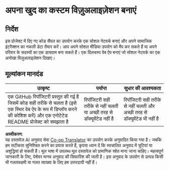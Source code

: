 <!--
CO_OP_TRANSLATOR_METADATA:
{
  "original_hash": "e56df4c0f49357e30ac8fc77aa439dd4",
  "translation_date": "2025-08-24T00:59:03+00:00",
  "source_file": "3-Data-Visualization/13-meaningful-visualizations/assignment.md",
  "language_code": "hi"
}
-->
# अपना खुद का कस्टम विज़ुअलाइज़ेशन बनाएं

## निर्देश

इस प्रोजेक्ट में दिए गए कोड सैंपल का उपयोग करके एक सोशल नेटवर्क बनाएं और अपने सामाजिक इंटरैक्शन का नकली डेटा तैयार करें। आप अपने सोशल मीडिया उपयोग को मैप कर सकते हैं या अपने परिवार के सदस्यों का एक डायग्राम बना सकते हैं। एक दिलचस्प वेब ऐप बनाएं जो सोशल नेटवर्क का एक अनोखा विज़ुअलाइज़ेशन दिखाए।

## मूल्यांकन मानदंड

उत्कृष्ट | पर्याप्त | सुधार की आवश्यकता
--- | --- | --- |
एक GitHub रिपॉजिटरी प्रस्तुत की गई है जिसमें कोड सही तरीके से चलता है (इसे एक स्थिर वेब ऐप के रूप में डिप्लॉय करने की कोशिश करें) और एक एनोटेटेड README प्रोजेक्ट को समझाता है | रिपॉजिटरी सही तरीके से नहीं चलती या अच्छी तरह से डॉक्यूमेंटेड नहीं है | रिपॉजिटरी सही तरीके से नहीं चलती और अच्छी तरह से डॉक्यूमेंटेड भी नहीं है

**अस्वीकरण**:  
यह दस्तावेज़ AI अनुवाद सेवा [Co-op Translator](https://github.com/Azure/co-op-translator) का उपयोग करके अनुवादित किया गया है। जबकि हम सटीकता सुनिश्चित करने का प्रयास करते हैं, कृपया ध्यान दें कि स्वचालित अनुवाद में त्रुटियां या अशुद्धियां हो सकती हैं। मूल भाषा में उपलब्ध मूल दस्तावेज़ को प्रामाणिक स्रोत माना जाना चाहिए। महत्वपूर्ण जानकारी के लिए, पेशेवर मानव अनुवाद की सिफारिश की जाती है। इस अनुवाद के उपयोग से उत्पन्न किसी भी गलतफहमी या गलत व्याख्या के लिए हम उत्तरदायी नहीं हैं।
